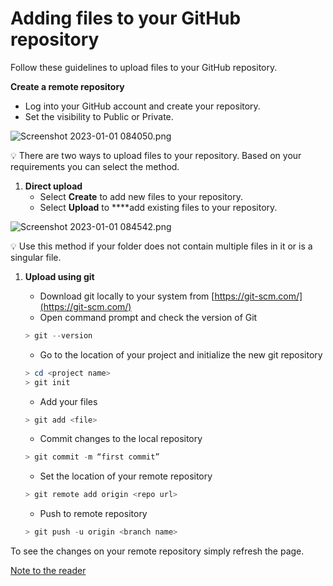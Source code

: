 # Adding files to your GitHub repository

Follow these guidelines to upload files to your GitHub repository.

**Create a remote repository**

- Log into your GitHub account and create your repository.
- Set the visibility to Public or Private.

![Screenshot 2023-01-01 084050.png](Adding%20files%20to%20your%20GitHub%20repository%2014c6586a6f16463fb0f8f541942377f7/Screenshot_2023-01-01_084050.png)

<aside>
💡 There are two ways to upload files to your repository. Based on your requirements you can select the method.

</aside>

1. **Direct upload**
    - Select **Create** to add new files to your repository.
    - Select **Upload** to ****add existing files to your repository.
    

![Screenshot 2023-01-01 084542.png](Adding%20files%20to%20your%20GitHub%20repository%2014c6586a6f16463fb0f8f541942377f7/Screenshot_2023-01-01_084542.png)

<aside>
💡 Use this method if your folder does not contain multiple files in it or is a singular file.

</aside>

1. **Upload using git**
    - Download git locally to your system from [https://git-scm.com/](https://git-scm.com/)
    - Open command prompt and check the version of Git
    
    ```powershell
    > git --version
    ```
    
    - Go to the location of your project and initialize the new git repository
    
    ```powershell
    > cd <project name>
    > git init
    ```
    
    - Add your files
    
    ```powershell
    > git add <file>
    ```
    
    - Commit changes to the local repository
    
    ```powershell
    > git commit -m “first commit”
    ```
    
    - Set the location of your remote repository
    
    ```powershell
    > git remote add origin <repo url>
    ```
    
    - Push to remote repository
    
    ```powershell
    > git push -u origin <branch name>
    ```
    

To see the changes on your remote repository simply refresh the page.

[Note to the reader](https://www.notion.so/Note-to-the-reader-efa7e6a1fefd4d9483721c5dee15409a)